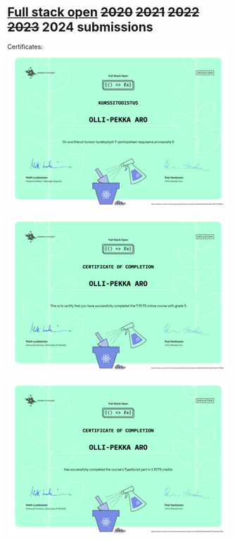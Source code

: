 # [Full stack open](https://fullstackopen.com/) ~~2020~~ ~~2021~~ ~~2022~~ ~~2023~~ 2024 submissions

Certificates:
![finnish-basepart-cert](certificates/certificate-fullstack-fi.png)

![english-basepart-cert](certificates/certificate-fullstack-en.png)

![typescript](certificates/typescript-certificate.png)
